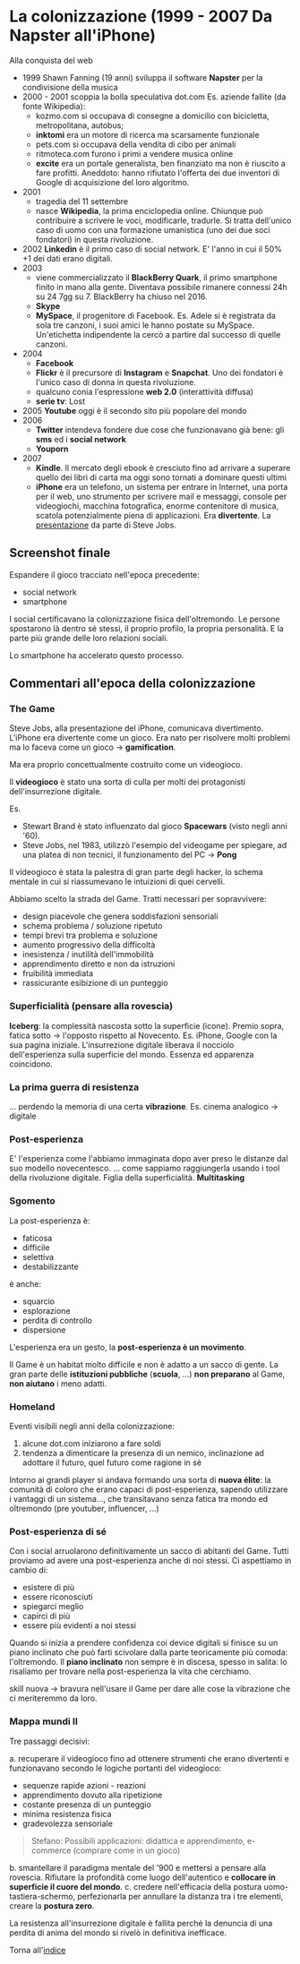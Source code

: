 # La colonizzazione (1999 - 2007 Da Napster all'iPhone)

Alla conquista del web

- 1999 Shawn Fanning (19 anni) sviluppa il software **Napster** per la condivisione della musica
- 2000 - 2001 scoppia la bolla speculativa dot.com
Es. aziende fallite (da fonte Wikipedia):
  - kozmo.com si occupava di consegne a domicilio con bicicletta, metropolitana, autobus;
  - **inktomi** era un motore di ricerca ma scarsamente funzionale
  - pets.com si occupava della vendita di cibo per animali
  - ritmoteca.com furono i primi a vendere musica online
  - **excite** era un portale generalista, ben finanziato ma non è riuscito a fare profitti. Aneddoto: hanno rifiutato l'offerta dei due inventori di Google di acquisizione del loro algoritmo.
- 2001
  - tragedia del 11 settembre
  - nasce **Wikipedia**, la prima enciclopedia online. Chiunque può contribuire a scrivere le voci, modificarle, tradurle. Si tratta dell'unico caso di uomo con una formazione umanistica (uno dei due soci fondatori) in questa rivoluzione.
- 2002 **Linkedin** è il primo caso di social network.
E' l'anno in cui il 50% +1 dei dati erano digitali.
- 2003
  - viene commercializzato il **BlackBerry Quark**, il primo smartphone finito in mano alla gente. Diventava possibile rimanere connessi 24h su 24 7gg su 7.
  BlackBerry ha chiuso nel 2016.
  - **Skype**
  - **MySpace**, il progenitore di Facebook.
  Es. Adele si è registrata da sola tre canzoni, i suoi amici le hanno postate su MySpace. Un'etichetta indipendente la cercò a partire dal successo di quelle canzoni.
- 2004
  - **Facebook**
  - **Flickr** è il precursore di **Instagram** e **Snapchat**. Uno dei fondatori è l'unico caso di donna in questa rivoluzione.
  - qualcuno conia l'espressione **web 2.0** (interattività diffusa)
  - **serie tv**: Lost
- 2005 **Youtube** oggi è il secondo sito più popolare del mondo
- 2006
  - **Twitter** intendeva fondere due cose che funzionavano già bene: gli **sms** ed i **social network**
  - **Youporn**
- 2007
  - **Kindle**. Il mercato degli ebook è cresciuto fino ad arrivare a superare quello dei libri di carta ma oggi sono tornati a dominare questi ultimi
  - **iPhone** era un telefono, un sistema per entrare in Internet, una porta per il web, uno strumento per scrivere mail e messaggi, console per videogiochi, macchina fotografica, enorme contenitore di musica, scatola potenzialmente piena di applicazioni.
  Era **divertente**. La [presentazione](https://www.youtube.com/watch?v=e7EfxMOElBE) da parte di Steve Jobs.

## Screenshot finale

Espandere il gioco tracciato nell'epoca precedente:

- social network
- smartphone

I social certificavano la colonizzazione fisica dell'oltremondo.
Le persone spostarono là dentro sé stessi, il proprio profilo, la propria personalità. E la parte più grande delle loro relazioni sociali.

Lo smartphone ha accelerato questo processo.

## Commentari all'epoca della colonizzazione

### The Game

Steve Jobs, alla presentazione del iPhone, comunicava divertimento.
L'iPhone era divertente come un gioco. Era nato per risolvere molti problemi ma lo faceva come un gioco -> **gamification**.

Ma era proprio concettualmente costruito come un videogioco.

Il **videogioco** è stato una sorta di culla per molti dei protagonisti dell'insurrezione digitale.

Es.

- Stewart Brand è stato influenzato dal gioco **Spacewars** (visto negli anni '60).
- Steve Jobs, nel 1983, utilizzò l'esempio del videogame per spiegare, ad una platea di non tecnici, il funzionamento del PC -> **Pong**

Il videogioco è stata la palestra di gran parte degli hacker, lo schema mentale in cui si riassumevano le intuizioni di quei cervelli.

Abbiamo scelto la strada del Game.
Tratti necessari per sopravvivere:

- design piacevole che genera soddisfazioni sensoriali
- schema problema / soluzione ripetuto
- tempi brevi tra problema e soluzione
- aumento progressivo della difficoltà
- inesistenza / inutilità dell'immobilità
- apprendimento diretto e non da istruzioni
- fruibilità immediata
- rassicurante esibizione di un punteggio

### Superficialità (pensare alla rovescia)

 **Iceberg**: la complessità nascosta sotto la superficie (icone). Premio sopra, fatica sotto -> l'opposto rispetto al Novecento. 
 Es. iPhone, Google con la sua pagina iniziale.
L'insurrezione digitale liberava il nocciolo dell'esperienza sulla superficie del mondo.
Essenza ed apparenza coincidono.

### La prima guerra di resistenza

... perdendo la memoria di una certa **vibrazione**.
Es. cinema analogico -> digitale

### Post-esperienza

E' l'esperienza come l'abbiamo immaginata dopo aver preso le distanze dal suo modello novecentesco. ... come sappiamo raggiungerla usando i tool della rivoluzione digitale.
Figlia della superficialità. **Multitasking**

### Sgomento

La post-esperienza è:

- faticosa
- difficile
- selettiva
- destabilizzante

è anche:

- squarcio
- esplorazione
- perdita di controllo
- dispersione

L'esperienza era un gesto, la **post-esperienza è un movimento**.

Il Game è un habitat molto difficile e non è adatto a un sacco di gente. La gran parte delle **istituzioni pubbliche** (**scuola**, ...) **non preparano** al Game, **non aiutano** i meno adatti.

### Homeland

Eventi visibili negli anni della colonizzazione:

1. alcune dot.com iniziarono a fare soldi
2. tendenza a dimenticare la presenza di un nemico, inclinazione ad adottare il futuro, quel futuro come ragione in sè

Intorno ai grandi player si andava formando una sorta di **nuova élite**: la comunità di coloro che erano capaci di post-esperienza, sapendo utilizzare i vantaggi di un sistema..., che transitavano senza fatica tra mondo ed oltremondo (pre youtuber, influencer, ...)

### Post-esperienza di sé

Con i social arruolarono definitivamente un sacco di abitanti del Game.
Tutti proviamo ad avere una post-esperienza anche di noi stessi.
Ci aspettiamo in cambio di:

- esistere di più
- essere riconosciuti
- spiegarci meglio
- capirci di più
- essere più evidenti a noi stessi

Quando si inizia a prendere confidenza coi device digitali si finisce su un piano inclinato che può farti scivolare dalla parte teoricamente più comoda: l'oltremondo.
Il **piano inclinato** non sempre è in discesa, spesso in salita: lo risaliamo per trovare nella post-esperienza la vita che cerchiamo.

skill nuova -> bravura nell'usare il Game per dare alle cose la vibrazione che ci meriteremmo da loro.

### Mappa mundi II

Tre passaggi decisivi:

a. recuperare il videogioco fino ad ottenere strumenti che erano divertenti e funzionavano secondo le logiche portanti del videogioco:

- sequenze rapide azioni - reazioni
- apprendimento dovuto alla ripetizione
- costante presenza di un punteggio
- minima resistenza fisica
- gradevolezza sensoriale

>Stefano: Possibili applicazioni: didattica e apprendimento, e-commerce (comprare come in un gioco)

b. smantellare il paradigma mentale del '900 e mettersi a pensare alla rovescia.
Rifiutare la profondità come luogo dell'autentico e **collocare in superficie il cuore del mondo**.
c. credere nell'efficacia della postura uomo-tastiera-schermo, perfezionarla per annullare la distanza tra i tre elementi, creare la **postura zero**.

La resistenza all'insurrezione digitale è fallita perché la denuncia di una perdita di anima del mondo si rivelò in definitiva inefficace.

Torna all'[indice](README.md)